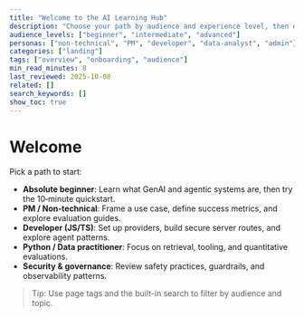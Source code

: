```yaml
---
title: "Welcome to the AI Learning Hub"
description: "Choose your path by audience and experience level, then dive into quickstarts, concepts, evaluations, and patterns."
audience_levels: ["beginner", "intermediate", "advanced"]
personas: ["non-technical", "PM", "developer", "data-analyst", "admin"]
categories: ["landing"]
tags: ["overview", "onboarding", "audience"]
min_read_minutes: 8
last_reviewed: 2025-10-08
related: []
search_keywords: []
show_toc: true
---
```


# Welcome

Pick a path to start:

- **Absolute beginner**: Learn what GenAI and agentic systems are, then try the 10‑minute quickstart.
- **PM / Non‑technical**: Frame a use case, define success metrics, and explore evaluation guides.
- **Developer (JS/TS)**: Set up providers, build secure server routes, and explore agent patterns.
- **Python / Data practitioner**: Focus on retrieval, tooling, and quantitative evaluations.
- **Security & governance**: Review safety practices, guardrails, and observability patterns.

> Tip: Use page tags and the built-in search to filter by audience and topic.
